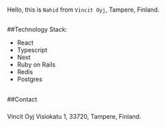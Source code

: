 
###

Hello, this is `Nahid` from `Vincit Oyj`, Tampere, Finland. 

##
##Technology Stack:

* React
* Typescript
* Next
* Ruby on Rails
* Redis
* Postgres

##
##Contact
###
Vincit Oyj
Visiokatu 1, 33720, Tampere, Finland.

